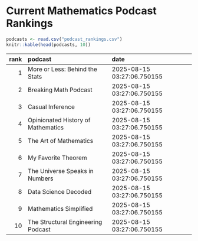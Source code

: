 # Current Mathematics Podcast Rankings


``` r
podcasts <- read.csv("podcast_rankings.csv")
knitr::kable(head(podcasts, 10))
```

| rank | podcast                            | date                       |
|-----:|:-----------------------------------|:---------------------------|
|    1 | More or Less: Behind the Stats     | 2025-08-15 03:27:06.750155 |
|    2 | Breaking Math Podcast              | 2025-08-15 03:27:06.750155 |
|    3 | Casual Inference                   | 2025-08-15 03:27:06.750155 |
|    4 | Opinionated History of Mathematics | 2025-08-15 03:27:06.750155 |
|    5 | The Art of Mathematics             | 2025-08-15 03:27:06.750155 |
|    6 | My Favorite Theorem                | 2025-08-15 03:27:06.750155 |
|    7 | The Universe Speaks in Numbers     | 2025-08-15 03:27:06.750155 |
|    8 | Data Science Decoded               | 2025-08-15 03:27:06.750155 |
|    9 | Mathematics Simplified             | 2025-08-15 03:27:06.750155 |
|   10 | The Structural Engineering Podcast | 2025-08-15 03:27:06.750155 |
